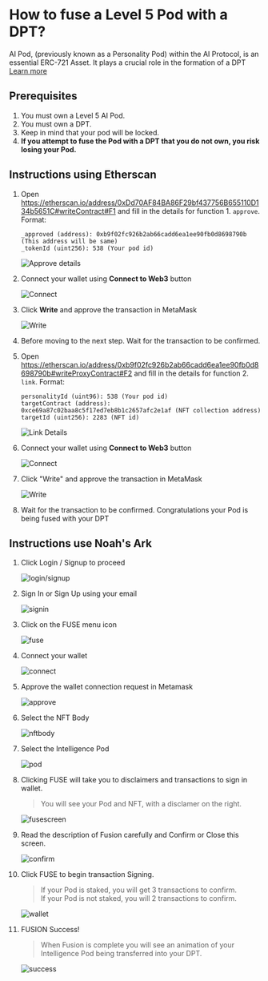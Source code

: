 # How to fuse a Level 5 Pod with a DPT?

AI Pod, (previously known as a Personality Pod) within the AI Protocol, is an essential ERC-721 Asset. It plays a crucial role in the formation of a DPT [Learn more]()

## Prerequisites
1. You must own a Level 5 AI Pod.
2. You must own a DPT.
3. Keep in mind that your pod will be locked.
4. **If you attempt to fuse the Pod with a DPT that you do not own, you risk losing your Pod.**

## Instructions using Etherscan

1. Open https://etherscan.io/address/0xDd70AF84BA86F29bf437756B655110D134b5651C#writeContract#F1 and fill in the details for function 1. `approve`. Format:
    ```
    _approved (address): 0xb9f02fc926b2ab66cadd6ea1ee90fb0d8698790b (This address will be same)
    _tokenId (uint256): 538 (Your pod id)
    ```

    ![Approve details](./screenshots/1.png)

2. Connect your wallet using **Connect to Web3** button

    ![Connect](./screenshots/2.png)

3. Click **Write** and approve the transaction in MetaMask

    ![Write](./screenshots/3.png)

4. Before moving to the next step. Wait for the transaction to be confirmed.

5. Open https://etherscan.io/address/0xb9f02fc926b2ab66cadd6ea1ee90fb0d8698790b#writeProxyContract#F2 and
    fill in the details for function 2. `link`. Format:
     ```
    personalityId (uint96): 538 (Your pod id)
    targetContract (address): 0xce69a87c02baa8c5f17ed7eb8b1c2657afc2e1af (NFT collection address)
    targetId (uint256): 2283 (NFT id)
    ```

    ![Link Details](./screenshots/4.png)

6. Connect your wallet using **Connect to Web3** button

    ![Connect](./screenshots/5.png)

7. Click "Write" and approve the transaction in MetaMask

    ![Write](./screenshots/6.png)

8. Wait for the transaction to be confirmed. Congratulations your Pod is being fused with your DPT

## Instructions use Noah's Ark

1. Click Login / Signup to proceed

    ![login/signup](./screenshots/noah-1.png)

2. Sign In or Sign Up using your email

    ![signin](./screenshots/noah-2.png)

3. Click on the FUSE menu icon

    ![fuse](./screenshots/noah-3.png)

4. Connect your wallet

    ![connect](./screenshots/noah-4.png)

5. Approve the wallet connection request in Metamask

    ![approve](./screenshots/noah-5.png)

6. Select the NFT Body

     ![nftbody](./screenshots/noah-6.png)

7. Select the Intelligence Pod

    ![pod](./screenshots/noah-7.png)

8. Clicking FUSE will take you to disclaimers and transactions to sign in wallet.
    > You will see your Pod and NFT, with a disclamer on the right.

    ![fusescreen](./screenshots/noah-8.png)

9. Read the description of Fusion carefully and Confirm or Close this screen.

    ![confirm](./screenshots/noah-9.png)

10. Click FUSE to begin transaction Signing.
    > If your Pod is staked, you will get 3 transactions to confirm.\
    If your Pod is not staked, you will 2 transactions to confirm.

    ![wallet](./screenshots/noah-10.png)

11. FUSION Success!
    > When Fusion is complete you will see an animation of your Intelligence Pod being transferred into your DPT.

    ![success](./screenshots/noah-11.png)